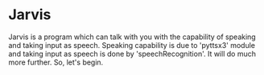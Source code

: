 # Jarvis
Jarvis is a program which can talk with you with the capability of speaking and taking input as speech. Speaking capability is due to 'pyttsx3' module and taking input as speech is done by 'speechRecognition'. It will do much more further. So, let's begin.
